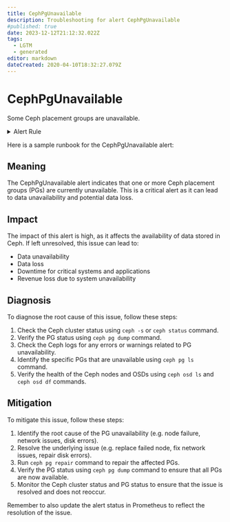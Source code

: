 ```yaml
---
title: CephPgUnavailable
description: Troubleshooting for alert CephPgUnavailable
#published: true
date: 2023-12-12T21:12:32.022Z
tags: 
  - LGTM
  - generated
editor: markdown
dateCreated: 2020-04-10T18:32:27.079Z
---
```


# CephPgUnavailable

Some Ceph placement groups are unavailable.

<details>
  <summary>Alert Rule</summary>

{{% rule "ceph/ceph-internal.yml" "CephPgUnavailable" %}}

{{% comment %}}

```yaml
alert: CephPgUnavailable
expr: ceph_pg_total - ceph_pg_active > 0
for: 0m
labels:
    severity: critical
annotations:
    summary: Ceph PG unavailable (instance {{ $labels.instance }})
    description: |-
        Some Ceph placement groups are unavailable.
          VALUE = {{ $value }}
          LABELS = {{ $labels }}
    runbook: https://github.com/srerun/prometheus-alerts/blob/main/content/runbooks/ceph-internal/CephPgUnavailable.md

```

{{% /comment %}}

</details>


Here is a sample runbook for the CephPgUnavailable alert:

## Meaning

The CephPgUnavailable alert indicates that one or more Ceph placement groups (PGs) are currently unavailable. This is a critical alert as it can lead to data unavailability and potential data loss.

## Impact

The impact of this alert is high, as it affects the availability of data stored in Ceph. If left unresolved, this issue can lead to:

* Data unavailability
* Data loss
* Downtime for critical systems and applications
* Revenue loss due to system unavailability

## Diagnosis

To diagnose the root cause of this issue, follow these steps:

1. Check the Ceph cluster status using `ceph -s` or `ceph status` command.
2. Verify the PG status using `ceph pg dump` command.
3. Check the Ceph logs for any errors or warnings related to PG unavailability.
4. Identify the specific PGs that are unavailable using `ceph pg ls` command.
5. Verify the health of the Ceph nodes and OSDs using `ceph osd ls` and `ceph osd df` commands.

## Mitigation

To mitigate this issue, follow these steps:

1. Identify the root cause of the PG unavailability (e.g. node failure, network issues, disk errors).
2. Resolve the underlying issue (e.g. replace failed node, fix network issues, repair disk errors).
3. Run `ceph pg repair` command to repair the affected PGs.
4. Verify the PG status using `ceph pg dump` command to ensure that all PGs are now available.
5. Monitor the Ceph cluster status and PG status to ensure that the issue is resolved and does not reoccur.

Remember to also update the alert status in Prometheus to reflect the resolution of the issue.